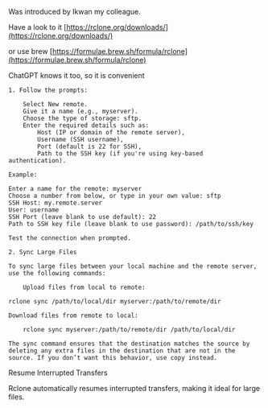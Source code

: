 Was introduced by Ikwan my colleague. 

Have a look to it [https://rclone.org/downloads/](https://rclone.org/downloads/)  

or use brew [https://formulae.brew.sh/formula/rclone](https://formulae.brew.sh/formula/rclone)  

ChatGPT knows it too, so it is convenient  

```
1. Follow the prompts:

    Select New remote.
    Give it a name (e.g., myserver).
    Choose the type of storage: sftp.
    Enter the required details such as:
        Host (IP or domain of the remote server),
        Username (SSH username),
        Port (default is 22 for SSH),
        Path to the SSH key (if you're using key-based authentication).

Example:

Enter a name for the remote: myserver
Choose a number from below, or type in your own value: sftp
SSH Host: my.remote.server
User: username
SSH Port (leave blank to use default): 22
Path to SSH key file (leave blank to use password): /path/to/ssh/key

Test the connection when prompted.

2. Sync Large Files

To sync large files between your local machine and the remote server, use the following commands:

    Upload files from local to remote:

rclone sync /path/to/local/dir myserver:/path/to/remote/dir

Download files from remote to local:

    rclone sync myserver:/path/to/remote/dir /path/to/local/dir

The sync command ensures that the destination matches the source by deleting any extra files in the destination that are not in the source. If you don’t want this behavior, use copy instead.

```


Resume Interrupted Transfers

Rclone automatically resumes interrupted transfers, making it ideal for large files.
